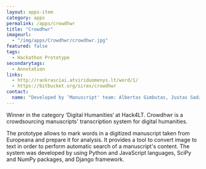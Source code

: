 ```yaml
---
layout: apps-item
category: apps
permalink: /apps/crowdhwr
title: "Crowdhwr"
imageurl:
  - "/img/apps/Crowdhwr/crowdhwr.jpg"
featured: false
tags:
  - Hackathon Prototype
secondarytags:
  - Annotation
links:
  - http://rankrasciai.atviriduomenys.lt/word/1/
  - https://bitbucket.org/sirex/crowdhwr
contact: 
  name: "Developed by ‘Manuscript' team: Albertas Gimbutas, Justas Sadzevičius and Mantas Zimnickas independent developers from Lithuania"
---
```


Winner in the category ‘Digital Humanities‘ at Hack4LT. Crowdhwr is a crowdsourcing manuscripts' transcription system for digital humanities.

The prototype allows to mark words in a digitized manuscript taken from Europeana and prepare it for analysis. It provides a tool to convert image to text in order to perform automatic search of a manuscript's content. The system was developed by using Python and JavaScript languages, SciPy and NumPy packages, and Django framework.
